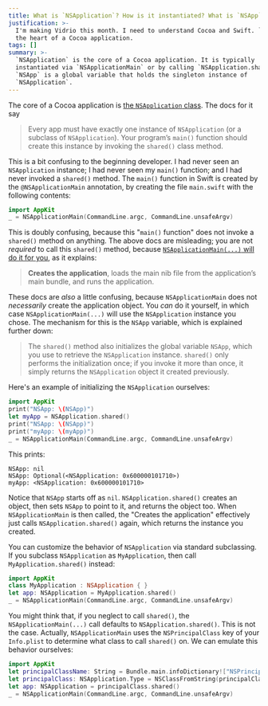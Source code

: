 ```yaml
---
title: What is `NSApplication`? How is it instantiated? What is `NSApp`?
justification: >-
  I'm making Vidrio this month. I need to understand Cocoa and Swift. `NSApp` is
  the heart of a Cocoa application.
tags: []
summary: >-
  `NSApplication` is the core of a Cocoa application. It is typically
  instantiated via `NSApplicationMain` or by calling `NSApplication.shared()`.
  `NSApp` is a global variable that holds the singleton instance of
  `NSApplication`.
---
```


The core of a Cocoa application is [the `NSApplication` class](https://developer.apple.com/reference/appkit/nsapplication). The docs for it say

> Every app must have exactly one instance of `NSApplication` (or a subclass of `NSApplication`). Your program’s `main()` function should create this instance by invoking the `shared()` class method.

This is a bit confusing to the beginning developer. I had never seen an `NSApplication` instance; I had never seen my `main()` function; and I had never invoked a `shared()` method. The `main()` function in Swift is created by the `@NSApplicationMain` annotation, by creating the file `main.swift` with the following contents:

```swift
import AppKit
_ = NSApplicationMain(CommandLine.argc, CommandLine.unsafeArgv)
```

This is doubly confusing, because this "`main()` function" does not invoke a `shared()` method on anything. The above docs are misleading; you are not _required_ to call this `shared()` method, because [`NSApplicationMain(...)` will do it for you](https://developer.apple.com/reference/appkit/1428499-nsapplicationmain), as it explains:

> **Creates the application**, loads the main nib file from the application’s main bundle, and runs the application.

These docs are _also_ a little confusing, because `NSApplicationMain` does not _necessarily_ create the application object. You _can_ do it yourself, in which case `NSApplicationMain(...)` will use the `NSApplication` instance you chose. The mechanism for this is the `NSApp` variable, which is explained further down:

> The `shared()` method also initializes the global variable `NSApp`, which you use to retrieve the `NSApplication` instance. `shared()` only performs the initialization once; if you invoke it more than once, it simply returns the `NSApplication` object it created previously.

Here's an example of initializing the `NSApplication` ourselves:

```swift
import AppKit
print("NSApp: \(NSApp)")
let myApp = NSApplication.shared()
print("NSApp: \(NSApp)")
print("myApp: \(myApp)")
_ = NSApplicationMain(CommandLine.argc, CommandLine.unsafeArgv)
```

This prints:

```
NSApp: nil
NSApp: Optional(<NSApplication: 0x600000101710>)
myApp: <NSApplication: 0x600000101710>
```

Notice that `NSApp` starts off as `nil`. `NSApplication.shared()` creates an object, then sets `NSApp` to point to it, and returns the object too. When `NSApplicationMain` is then called, the "Creates the application" effectively just calls `NSApplication.shared()` again, which returns the instance you created.

You can customize the behavior of `NSApplication` via standard subclassing. If you subclass `NSApplication` as `MyApplication`, then call `MyApplication.shared()` instead:

```swift
import AppKit
class MyApplication : NSApplication { }
let app: NSApplication = MyApplication.shared()
_ = NSApplicationMain(CommandLine.argc, CommandLine.unsafeArgv)
```

You might think that, if you neglect to call `shared()`, the `NSApplicationMain(...)` call defaults to `NSApplication.shared()`. This is not the case. Actually, `NSApplicationMain` uses the `NSPrincipalClass` key of your `Info.plist` to determine what class to call `shared()` on. We can emulate this behavior ourselves:

```swift
import AppKit
let principalClassName: String = Bundle.main.infoDictionary!["NSPrincipalClass"] as! String
let principalClass: NSApplication.Type = NSClassFromString(principalClassName)! as! NSApplication.Type
let app: NSApplication = principalClass.shared()
_ = NSApplicationMain(CommandLine.argc, CommandLine.unsafeArgv)
```
